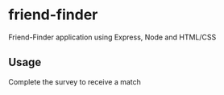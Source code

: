 # friend-finder
Friend-Finder application using Express, Node and HTML/CSS

## Usage
Complete the survey to receive a match